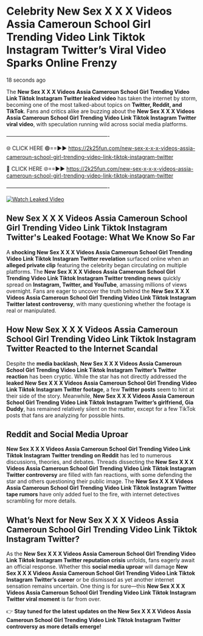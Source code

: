 # Celebrity New Sex X X X Videos Assia Cameroun School Girl Trending Video Link Tiktok Instagram Twitter’s Viral Video Sparks Online Frenzy

18 seconds ago

The **New Sex X X X Videos Assia Cameroun School Girl Trending Video Link Tiktok Instagram Twitter leaked video** has taken the internet by storm, becoming one of the most talked-about topics on **Twitter, Reddit, and TikTok**. Fans and critics alike are buzzing about the **New Sex X X X Videos Assia Cameroun School Girl Trending Video Link Tiktok Instagram Twitter viral video**, with speculation running wild across social media platforms.

———————————————————-

🌐 CLICK HERE 🟢==►► https://2k25fun.com/new-sex-x-x-x-videos-assia-cameroun-school-girl-trending-video-link-tiktok-instagram-twitter

🔴 CLICK HERE 🌐==►► https://2k25fun.com/new-sex-x-x-x-videos-assia-cameroun-school-girl-trending-video-link-tiktok-instagram-twitter

———————————————————-

[![Watch Leaked Video](https://miro.medium.com/v2/resize:fit:828/format:webp/1*cilzJN44JGOrTw9NJCrNHA.gif "Watch Leaked Video")](https://2k25fun.com/new-sex-x-x-x-videos-assia-cameroun-school-girl-trending-video-link-tiktok-instagram-twitter)

## **New Sex X X X Videos Assia Cameroun School Girl Trending Video Link Tiktok Instagram Twitter's Leaked Footage: What We Know So Far**  
A **shocking New Sex X X X Videos Assia Cameroun School Girl Trending Video Link Tiktok Instagram Twitter revelation** surfaced online when an **alleged private clip** featuring the celebrity began circulating on multiple platforms. The **New Sex X X X Videos Assia Cameroun School Girl Trending Video Link Tiktok Instagram Twitter trending news** quickly spread on **Instagram, Twitter, and YouTube**, amassing millions of views overnight. Fans are eager to uncover the truth behind the **New Sex X X X Videos Assia Cameroun School Girl Trending Video Link Tiktok Instagram Twitter latest controversy**, with many questioning whether the footage is real or manipulated.  

## **How New Sex X X X Videos Assia Cameroun School Girl Trending Video Link Tiktok Instagram Twitter Reacted to the Internet Scandal**  
Despite the **media backlash**, **New Sex X X X Videos Assia Cameroun School Girl Trending Video Link Tiktok Instagram Twitter’s Twitter reaction** has been cryptic. While the star has not directly addressed the **leaked New Sex X X X Videos Assia Cameroun School Girl Trending Video Link Tiktok Instagram Twitter footage**, a few **Twitter posts** seem to hint at their side of the story. Meanwhile, **New Sex X X X Videos Assia Cameroun School Girl Trending Video Link Tiktok Instagram Twitter’s girlfriend, Gia Duddy**, has remained relatively silent on the matter, except for a few TikTok posts that fans are analyzing for possible hints.  

## **Reddit and Social Media Uproar**  
**New Sex X X X Videos Assia Cameroun School Girl Trending Video Link Tiktok Instagram Twitter trending on Reddit** has led to numerous discussions, theories, and debates. Threads dissecting the **New Sex X X X Videos Assia Cameroun School Girl Trending Video Link Tiktok Instagram Twitter controversy** are filled with fan reactions, with some defending the star and others questioning their public image. The **New Sex X X X Videos Assia Cameroun School Girl Trending Video Link Tiktok Instagram Twitter tape rumors** have only added fuel to the fire, with internet detectives scrambling for more details.  

## **What’s Next for New Sex X X X Videos Assia Cameroun School Girl Trending Video Link Tiktok Instagram Twitter?**  
As the **New Sex X X X Videos Assia Cameroun School Girl Trending Video Link Tiktok Instagram Twitter reputation crisis** unfolds, fans eagerly await an official response. Whether this **social media uproar** will damage **New Sex X X X Videos Assia Cameroun School Girl Trending Video Link Tiktok Instagram Twitter’s career** or be dismissed as yet another internet sensation remains uncertain. One thing is for sure—this **New Sex X X X Videos Assia Cameroun School Girl Trending Video Link Tiktok Instagram Twitter viral moment** is far from over.  

👉 **Stay tuned for the latest updates on the New Sex X X X Videos Assia Cameroun School Girl Trending Video Link Tiktok Instagram Twitter controversy as more details emerge!**  
